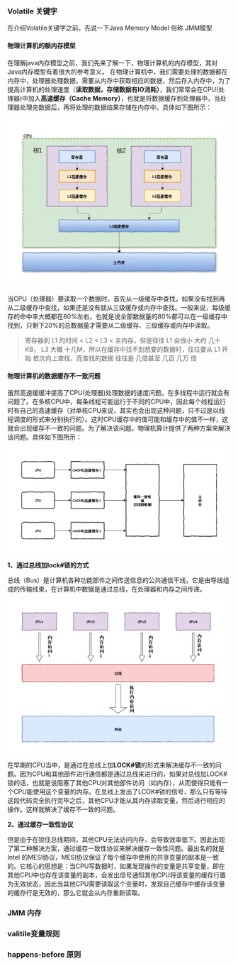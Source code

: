 ### Volatile 关键字

在介绍Volatile关键字之前，先说一下Java Memory Model 俗称 JMM模型



#### 物理计算机的额内存模型

在理解java内存模型之前，我们先来了解一下，物理计算机的内存模型，其对Java内存模型有着很大的参考意义。
 在物理计算机中，我们需要处理的数据都在内存中，处理器处理数据，需要从内存中获取相应的数据，然后存入内存中，为了提高计算机的处理速度（**读取数据，存储数据有IO消耗）**，我们常常会在CPU(处理器)中加入**高速缓存（Cache Memory）**，也就是将数据缓存到处理器中，当处理器处理完数据后，再将处理的数据结果存储在内存中。具体如下图所示：

 ![img](assets/2824145-b514647393adbdb1.webp) 

当CPU（处理器）要读取一个数据时，首先从一级缓存中查找，如果没有找到再从二级缓存中查找，如果还是没有就从三级缓存或内存中查找。一般来说，每级缓存的命中率大概都在80%左右，也就是说全部数据量的80%都可以在一级缓存中找到，只剩下20%的总数据量才需要从二级缓存、三级缓存或内存中读取。

> 寄存器到  L1 的时间 < L2 < L3 < 主内存，但是往往 L1 会很小 大约 几十KB， L3 大概 十几M，所以在缓存中找不到想要的数据时，往往要从 L1 开始 依次向上查找，而查找的数据 往往是 几倍甚至 几百 几万 倍





#### 物理计算机的数据缓存不一致问题

虽然高速缓缓冲提高了CPU(处理器)处理数据的速度问题。在多线程中运行就会有问题了。在多核CPU中，每条线程可能运行于不同的CPU中，因此每个线程运行时有自己的高速缓存（对单核CPU来说，其实也会出现这种问题，只不过是以线程调度的形式来分别执行的）。这时CPU缓存中的值可能和缓存中的值不一样，这就会出现缓存不一致的问题。为了解决该问题。物理机算计提供了两种方案来解决该问题。具体如下图所示：

![image-20200826185430289](assets/image-20200826185430289.png)

  

**1、通过总线加lock#锁的方式**

 总线（Bus）是计算机各种功能部件之间传送信息的公共通信干线，它是由导线组成的传输线束，在计算机中数据是通过总线，在处理器和内存之间传递。 

![image-20200826185400130](assets/image-20200826185400130.png) 

 在早期的CPU当中，是通过在总线上加**LOCK#锁**的形式来解决缓存不一致的问题。因为CPU和其他部件进行通信都是通过总线来进行的，如果对总线加LOCK#锁的话，也就是说阻塞了其他CPU对其他部件访问（如内存），从而使得只能有一个CPU能使用这个变量的内存。在总线上发出了LCOK#锁的信号，那么只有等待这段代码完全执行完毕之后，其他CPU才能从其内存读取变量，然后进行相应的操作。这样就解决了缓存不一致的问题。



**2、通过缓存一致性协议**

但是由于在锁住总线期间，其他CPU无法访问内存，会导致效率低下。因此出现了第二种解决方案，通过缓存一致性协议来解决缓存一致性问题。最出名的就是Intel 的MESI协议，MESI协议保证了每个缓存中使用的共享变量的副本是一致的。它核心的思想是：当CPU写数据时，如果发现操作的变量是共享变量，即在其他CPU中也存在该变量的副本，会发出信号通知其他CPU将该变量的缓存行置为无效状态，因此当其他CPU需要读取这个变量时，发现自己缓存中缓存该变量的缓存行是无效的，那么它就会从内存重新读取。





### JMM 内存



### valitile变量规则



### happens-before 原则

